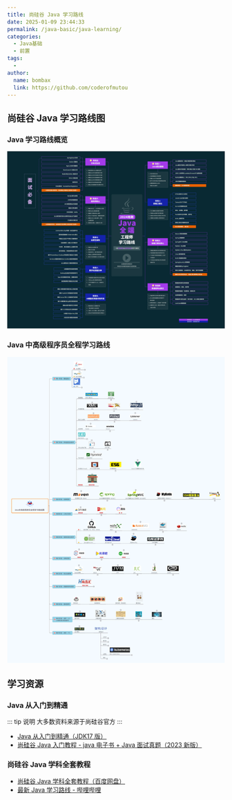 ```yaml
---
title: 尚硅谷 Java 学习路线
date: 2025-01-09 23:44:33
permalink: /java-basic/java-learning/
categories:
  - Java基础
  - 前置
tags:
  -
author: 
  name: bombax
  link: https://github.com/coderofmutou
---
```


## 尚硅谷 Java 学习路线图

### Java 学习路线概览

![Java学习路线](./基础软件安装与配置.assets/Java学习路线.webp)

### Java 中高级程序员全程学习路线

![Java中高级程序员全程学习路线图](./基础软件安装与配置.assets/Java中高级程序员全程学习路线图.webp)

## 学习资源

### Java 从入门到精通

::: tip 说明
大多数资料来源于尚硅谷官方
:::

- [Java 从入门到精通（JDK17 版）](https://pan.quark.cn/list#/docpdf/3183c49474274ca5a2158450712b8a14)
- [尚硅谷 Java 入门教程 - java 电子书 + Java 面试真题（2023 新版）](https://pan.quark.cn/s/979d8951b09f)

### 尚硅谷 Java 学科全套教程

- [尚硅谷 Java 学科全套教程（百度网盘）](https://pan.baidu.com/s/1PhTeMkX5vOg0ZRcw0abjCw?pwd=yyds)
- [最新 Java 学习路线 - 哔哩哔哩](https://www.bilibili.com/opus/369163743450531164)
